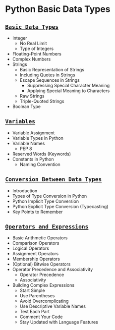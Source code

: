 # Python Basic Data Types

## [**`Basic Data Types`**](https://github.com/Yousefess/TA24PY/blob/main/Weeks/01%20Python%20Basic%20Data%20Types/Notebooks/01%20Basic%20Data%20Types.ipynb)

- Integer
  - No Real Limit
  - Type of Integers
- Floating-Point Numbers
- Complex Numbers
- Strings
  - Basic Representation of Strings
  - Including Quotes in Strings
  - Escape Sequences in Strings
    - Suppressing Special Character Meaning
    - Applying Special Meaning to Characters
  - Raw Strings
  - Triple-Quoted Strings
- Boolean Type

## [**`Variables`**](https://github.com/Yousefess/TA24PY/blob/main/Weeks/01%20Python%20Basic%20Data%20Types/Notebooks/02%20Variables.ipynb)

- Variable Assignment
- Variable Types in Python
- Variable Names
  - PEP 8
- Reserved Words (Keywords)
- Constants in Python
  - Naming Convention

## [**`Conversion Between Data Types`**](https://github.com/Yousefess/TA24PY/blob/main/Weeks/01%20Python%20Basic%20Data%20Types/Notebooks/03%20Conversion%20Between%20Data%20Types.ipynb)

- Introduction
- Types of Type Conversion in Python
- Python Implicit Type Conversion
- Python Explicit Type Conversion (Typecasting)
- Key Points to Remember

## [**`Operators and Expressions`**](https://github.com/Yousefess/TA24PY/blob/main/Weeks/01%20Python%20Basic%20Data%20Types/Notebooks/04%20Operators%20and%20Expresssions.ipynb)

- Basic Arithmetic Operators
- Comparison Operators
- Logical Operators
- Assignment Operators
- Membership Operators
- (Optional) Bitwise Operators
- Operator Precedence and Associativity
  - Operator Precedence
  - Associativity
- Building Complex Expressions
  - Start Simple
  - Use Parentheses
  - Avoid Overcomplicating
  - Use Descriptive Variable Names
  - Test Each Part
  - Comment Your Code
  - Stay Updated with Language Features
